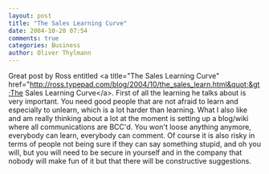 ```yaml
---
layout: post
title: "The Sales Learning Curve"
date: 2004-10-20 07:54
comments: true
categories: Business
author: Oliver Thylmann
---
```



Great post by Ross entitled &lt;a title=&quot;The Sales Learning Curve&quot; href=&quot;http://ross.typepad.com/blog/2004/10/the_sales_learn.html&quot;&gt;The Sales Learning Curve&lt;/a&gt;.  First of all the learning he talks about is very important. You need good people that are not afraid to learn and especially to unlearn, which is a lot harder than learning. What I also like and am really thinking about a lot at the moment is setting up a blog/wiki where all communications are BCC'd. You won't loose anything anymore, everybody can learn, everybody can comment. Of course it is also risky in terms of people not being sure if they can say something stupid, and oh you will, but you will need to be secure in yourself and in the company that nobody will make fun of it but that there will be constructive suggestions.

